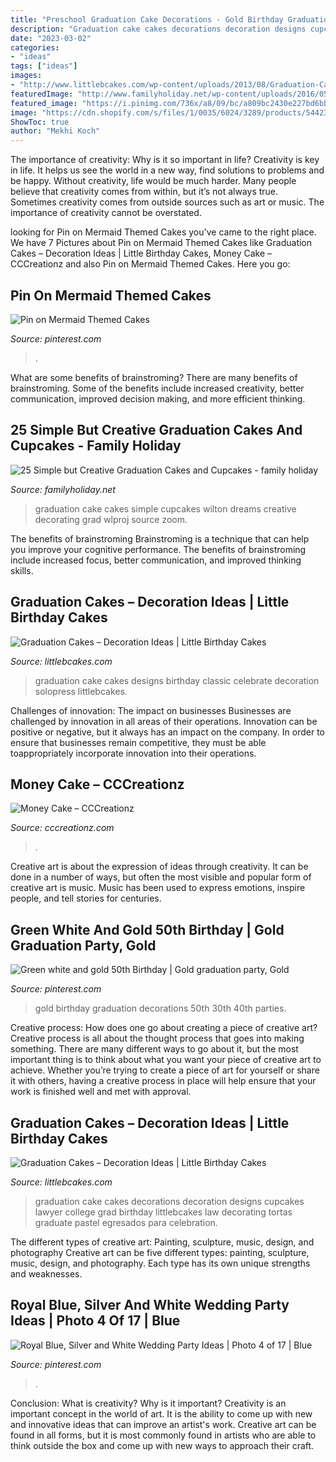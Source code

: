 ```yaml
---
title: "Preschool Graduation Cake Decorations - Gold Birthday Graduation Decorations 50th 30th 40th Parties"
description: "Graduation cake cakes decorations decoration designs cupcakes lawyer college grad birthday littlebcakes law decorating tortas graduate pastel egresados para celebration"
date: "2023-03-02"
categories:
- "ideas"
tags: ["ideas"]
images:
- "http://www.littlebcakes.com/wp-content/uploads/2013/08/Graduation-Cake-Pics.jpg"
featuredImage: "http://www.familyholiday.net/wp-content/uploads/2016/05/Simple-but-Creative-Graduation-Cakes-and-Cupcakes-61.jpg"
featured_image: "https://i.pinimg.com/736x/a8/09/bc/a809bc2430e227bd6bb383f078adefc8.jpg"
image: "https://cdn.shopify.com/s/files/1/0035/6024/3289/products/54423239_10205556004135804_7597781500058140672_n_1200x1200.jpg?v=1571724877"
ShowToc: true
author: "Mekhi Koch"
---
```



The importance of creativity: Why is it so important in life?
Creativity is key in life. It helps us see the world in a new way, find solutions to problems and be happy. Without creativity, life would be much harder. Many people believe that creativity comes from within, but it’s not always true. Sometimes creativity comes from outside sources such as art or music. The importance of creativity cannot be overstated.

	

		
looking for Pin on Mermaid Themed Cakes you've came to the right place. We have 7 Pictures about Pin on Mermaid Themed Cakes like Graduation Cakes – Decoration Ideas | Little Birthday Cakes, Money Cake – CCCreationz and also Pin on Mermaid Themed Cakes. Here you go:
		
    
## Pin On Mermaid Themed Cakes

<img loading=lazy src="https://i.pinimg.com/736x/f6/8b/36/f68b3690a28ff3899566d76fa5438415.jpg" onerror="this.onerror=null;this.src='https://tse4.mm.bing.net/th?id=OIP.OEuitOwacxKMxnNKn-MwDQHaKY&amp;pid=15.1';" alt="Pin on Mermaid Themed Cakes">

_Source: pinterest.com_

>. 

	

What are some benefits of brainstroming?
There are many benefits of brainstroming. Some of the benefits include increased creativity, better communication, improved decision making, and more efficient thinking.

    
## 25 Simple But Creative Graduation Cakes And Cupcakes - Family Holiday

<img loading=lazy src="http://www.familyholiday.net/wp-content/uploads/2016/05/Simple-but-Creative-Graduation-Cakes-and-Cupcakes-61.jpg" onerror="this.onerror=null;this.src='https://tse1.mm.bing.net/th?id=OIP.5IKQFGuRG55-5ktYTSPHhwHaHa&amp;pid=15.1';" alt="25 Simple but Creative Graduation Cakes and Cupcakes - family holiday">

_Source: familyholiday.net_

>graduation cake cakes simple cupcakes wilton dreams creative decorating grad wlproj source zoom. 

	

The benefits of brainstroming
Brainstroming is a technique that can help you improve your cognitive performance. The benefits of brainstroming include increased focus, better communication, and improved thinking skills.

    
## Graduation Cakes – Decoration Ideas | Little Birthday Cakes

<img loading=lazy src="http://www.littlebcakes.com/wp-content/uploads/2013/08/Graduation-Cake-Pics.jpg" onerror="this.onerror=null;this.src='https://tse1.mm.bing.net/th?id=OIP.FzF5xyvvONHBAF88429-cgHaJ4&amp;pid=15.1';" alt="Graduation Cakes – Decoration Ideas | Little Birthday Cakes">

_Source: littlebcakes.com_

>graduation cake cakes designs birthday classic celebrate decoration solopress littlebcakes. 

	

Challenges of innovation: The impact on businesses
Businesses are challenged by innovation in all areas of their operations. Innovation can be positive or negative, but it always has an impact on the company. In order to ensure that businesses remain competitive, they must be able toappropriately incorporate innovation into their operations.

    
## Money Cake – CCCreationz

<img loading=lazy src="https://cdn.shopify.com/s/files/1/0035/6024/3289/products/54423239_10205556004135804_7597781500058140672_n_1200x1200.jpg?v=1571724877" onerror="this.onerror=null;this.src='https://tse2.mm.bing.net/th?id=OIP.cftOfd52g_8_IjIf99rc-gHaNd&amp;pid=15.1';" alt="Money Cake – CCCreationz">

_Source: cccreationz.com_

>. 

	

Creative art is about the expression of ideas through creativity. It can be done in a number of ways, but often the most visible and popular form of creative art is music. Music has been used to express emotions, inspire people, and tell stories for centuries.

    
## Green White And Gold 50th Birthday | Gold Graduation Party, Gold

<img loading=lazy src="https://i.pinimg.com/736x/a8/09/bc/a809bc2430e227bd6bb383f078adefc8.jpg" onerror="this.onerror=null;this.src='https://tse2.mm.bing.net/th?id=OIP.GSWQ-XOE8avrxUND0T1P3wHaJ4&amp;pid=15.1';" alt="Green white and gold 50th Birthday | Gold graduation party, Gold">

_Source: pinterest.com_

>gold birthday graduation decorations 50th 30th 40th parties. 

	

Creative process: How does one go about creating a piece of creative art?
Creative process is all about the thought process that goes into making something. There are many different ways to go about it, but the most important thing is to think about what you want your piece of creative art to achieve. Whether you’re trying to create a piece of art for yourself or share it with others, having a creative process in place will help ensure that your work is finished well and met with approval.

    
## Graduation Cakes – Decoration Ideas | Little Birthday Cakes

<img loading=lazy src="https://www.littlebcakes.com/wp-content/uploads/2013/08/Graduation-Cake-Decorations.jpg" onerror="this.onerror=null;this.src='https://tse3.mm.bing.net/th?id=OIP.33kQlpyaTOTUjRGPZctXNgHaJQ&amp;pid=15.1';" alt="Graduation Cakes – Decoration Ideas | Little Birthday Cakes">

_Source: littlebcakes.com_

>graduation cake cakes decorations decoration designs cupcakes lawyer college grad birthday littlebcakes law decorating tortas graduate pastel egresados para celebration. 

	

The different types of creative art: Painting, sculpture, music, design, and photography
Creative art can be five different types: painting, sculpture, music, design, and photography. Each type has its own unique strengths and weaknesses.

    
## Royal Blue, Silver And White Wedding Party Ideas | Photo 4 Of 17 | Blue

<img loading=lazy src="https://i.pinimg.com/736x/e6/6f/64/e66f644712b91bb04b02c802f24c48e9.jpg" onerror="this.onerror=null;this.src='https://tse4.mm.bing.net/th?id=OIP.3GFrUYEuo9r8tePs-xJKJQHaJ3&amp;pid=15.1';" alt="Royal Blue, Silver and White Wedding Party Ideas | Photo 4 of 17 | Blue">

_Source: pinterest.com_

>. 

	

Conclusion: What is creativity? Why is it important?
Creativity is an important concept in the world of art. It is the ability to come up with new and innovative ideas that can improve an artist's work. Creative art can be found in all forms, but it is most commonly found in artists who are able to think outside the box and come up with new ways to approach their craft.


